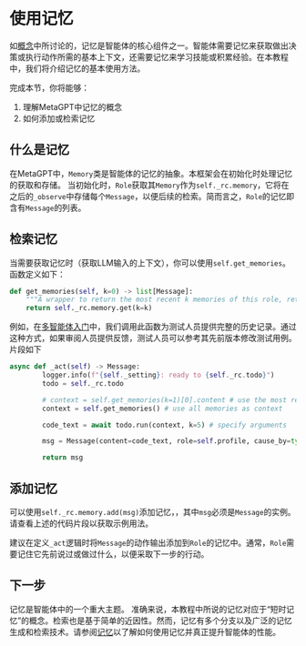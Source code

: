 # 使用记忆
如[概念](concepts)中所讨论的，记忆是智能体的核心组件之一。智能体需要记忆来获取做出决策或执行动作所需的基本上下文，还需要记忆来学习技能或积累经验。在本教程中，我们将介绍记忆的基本使用方法。

完成本节，你将能够：
1. 理解MetaGPT中记忆的概念
2. 如何添加或检索记忆

## 什么是记忆
在MetaGPT中，`Memory`类是智能体的记忆的抽象。本框架会在初始化时处理记忆的获取和存储。 当初始化时，`Role`获取其`Memory`作为`self._rc.memory`，它将在之后的`_observe`中存储每个`Message`，以便后续的检索。简而言之，`Role`的记忆即含有`Message`的列表。

## 检索记忆
当需要获取记忆时（获取LLM输入的上下文），你可以使用`self.get_memories`。函数定义如下：
```python
def get_memories(self, k=0) -> list[Message]:
    """A wrapper to return the most recent k memories of this role, return all when k=0"""
    return self._rc.memory.get(k=k)
```

例如，在[多智能体入门](multi_agent_101)中，我们调用此函数为测试人员提供完整的历史记录。通过这种方式，如果审阅人员提供反馈，测试人员可以参考其先前版本修改测试用例。片段如下

```python
async def _act(self) -> Message:
        logger.info(f"{self._setting}: ready to {self._rc.todo}")
        todo = self._rc.todo

        # context = self.get_memories(k=1)[0].content # use the most recent memory as context
        context = self.get_memories() # use all memories as context

        code_text = await todo.run(context, k=5) # specify arguments

        msg = Message(content=code_text, role=self.profile, cause_by=type(todo))

        return msg
```

## 添加记忆
可以使用```self._rc.memory.add(msg)```添加记忆，，其中`msg`必须是`Message`的实例。请查看上述的代码片段以获取示例用法。

建议在定义`_act`逻辑时将`Message`的动作输出添加到`Role`的记忆中。通常，`Role`需要记住它先前说过或做过什么，以便采取下一步的行动。

## 下一步
记忆是智能体中的一个重大主题。 准确来说，本教程中所说的记忆对应于“短时记忆”的概念。检索也是基于简单的近因性。然而，记忆有多个分支以及广泛的记忆生成和检索技术。请参阅[记忆](/guide/in_depth_guides/memories)以了解如何使用记忆并真正提升智能体的性能。